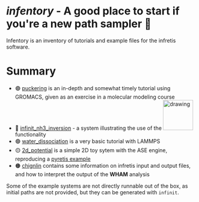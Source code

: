 # _infentory_ - A good place to start if you're a new path sampler 🐸


Infentory is an inventory of tutorials and example files for the infretis software.

# Summary
* 🟣 [puckering](puckering) is an in-depth and somewhat timely tutorial using GROMACS, given as an exercise in a molecular modeling course
* 🔵 [infinit_nh3_inversion](infinit_nh3_inversion) - a system illustrating the use of the <img src="https://github.com/user-attachments/assets/02c38f6b-613b-409b-a779-7d3898664d3f" alt="drawing" width="80"/> functionality
* 🟢 [water_dissociation](water_dissociation/lammps) is a very basic tutorial with LAMMPS
* 🟡 [2d_potential](2d_potential) is a simple 2D toy sytem with the ASE engine, reproducing a [pyretis example](https://www.pyretis.org/current/examples/examples-2d-hysteresis.html)
* 🟠 [chignlin](chignolin) contains some information on infretis input and output files, and how to interpret the output of the **WHAM** analysis

Some of the example systems are not directly runnable out of the box, as initial paths are not provided, but they can be generated with `infinit`.
